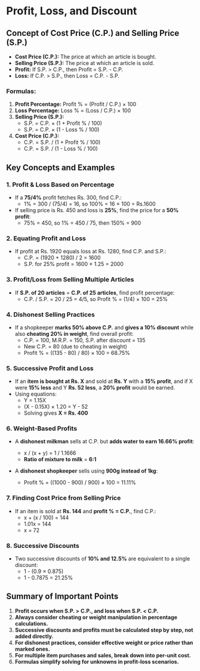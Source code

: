 # Profit, Loss, and Discount

## Concept of Cost Price (C.P.) and Selling Price (S.P.)

- **Cost Price (C.P.):** The price at which an article is bought.
- **Selling Price (S.P.):** The price at which an article is sold.
- **Profit:** If S.P. > C.P., then Profit = S.P. - C.P.
- **Loss:** If C.P. > S.P., then Loss = C.P. - S.P.

### Formulas:

1. **Profit Percentage:** Profit % = (Profit / C.P.) × 100
2. **Loss Percentage:** Loss % = (Loss / C.P.) × 100
3. **Selling Price (S.P.):**
   - S.P. = C.P. × (1 + Profit % / 100)
   - S.P. = C.P. × (1 - Loss % / 100)
4. **Cost Price (C.P.):**
   - C.P. = S.P. / (1 + Profit % / 100)
   - C.P. = S.P. / (1 - Loss % / 100)

## Key Concepts and Examples

### 1. Profit & Loss Based on Percentage

- If a **75/4%** profit fetches Rs. 300, find C.P.:
  - 1% = 300 / (75/4) = 16, so 100% = 16 × 100 = Rs.1600
- If selling price is Rs. 450 and loss is **25%**, find the price for a **50% profit**:
  - 75% = 450, so 1% = 450 / 75, then 150% = 900

### 2. Equating Profit and Loss

- If profit at Rs. 1920 equals loss at Rs. 1280, find C.P. and S.P.:
  - C.P. = (1920 + 1280) / 2 = 1600
  - S.P. for 25% profit = 1600 × 1.25 = 2000

### 3. Profit/Loss from Selling Multiple Articles

- If **S.P. of 20 articles** = **C.P. of 25 articles**, find profit percentage:
  - C.P. / S.P. = 20 / 25 = 4/5, so Profit % = (1/4) × 100 = 25%

### 4. Dishonest Selling Practices

- If a shopkeeper **marks 50% above C.P.** and **gives a 10% discount** while also **cheating 20% in weight**, find overall profit:
  - C.P. = 100, M.R.P. = 150, S.P. after discount = 135
  - New C.P. = 80 (due to cheating in weight)
  - Profit % = ((135 - 80) / 80) × 100 = 68.75%

### 5. Successive Profit and Loss

- If an **item is bought at Rs. X** and sold at **Rs. Y** with a **15% profit**, and if X were **15% less** and Y **Rs. 52 less**, a **20% profit** would be earned.
- Using equations:
  - Y = 1.15X
  - (X - 0.15X) × 1.20 = Y - 52
  - Solving gives **X = Rs. 400**

### 6. Weight-Based Profits

- A **dishonest milkman** sells at C.P. but **adds water to earn 16.66% profit**:
  - x / (x + y) = 1 / 1.1666
  - **Ratio of mixture to milk** = **6:1**

- A **dishonest shopkeeper** sells using **900g instead of 1kg**:
  - Profit % = ((1000 - 900) / 900) × 100 = 11.11%

### 7. Finding Cost Price from Selling Price

- If an item is sold at **Rs. 144** and **profit % = C.P.**, find C.P.:
  - x + (x / 100) = 144
  - 1.01x = 144
  - x = 72

### 8. Successive Discounts

- Two successive discounts of **10% and 12.5%** are equivalent to a single discount:
  - 1 - (0.9 × 0.875)
  - 1 - 0.7875 = 21.25%

## Summary of Important Points

1. **Profit occurs when S.P. > C.P., and loss when S.P. < C.P.**
2. **Always consider cheating or weight manipulation in percentage calculations.**
3. **Successive discounts and profits must be calculated step by step, not added directly.**
4. **For dishonest practices, consider effective weight or price rather than marked ones.**
5. **For multiple item purchases and sales, break down into per-unit cost.**
6. **Formulas simplify solving for unknowns in profit-loss scenarios.**


